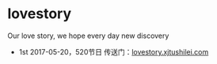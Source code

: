 # lovestory
Our love story, we hope every day new discovery

- 1st 2017-05-20，520节日    传送门：[lovestory.xjtushilei.com](lovestory.xjtushilei.com)